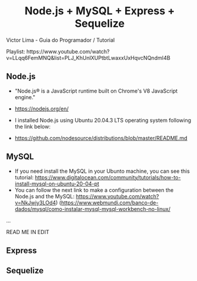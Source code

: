 <h1 align="center">
Node.js + MySQL + Express + Sequelize
</h1>

<p> Victor Lima - Guia do Programador / Tutorial </p>
<p> Playlist: https://www.youtube.com/watch?v=LLqq6FemMNQ&list=PLJ_KhUnlXUPtbtLwaxxUxHqvcNQndmI4B</p>

## Node.js
- "Node.js® is a JavaScript runtime built on Chrome's V8 JavaScript engine."
- https://nodejs.org/en/

- I installed Node.js using Ubuntu 20.04.3 LTS operating system following the link below:
- https://github.com/nodesource/distributions/blob/master/README.md

## MySQL

- If you need install the MySQL in your Ubunto machine, you can see this tutorial: https://www.digitalocean.com/community/tutorials/how-to-install-mysql-on-ubuntu-20-04-pt
- You can follow the next link to make a configuration between the Node.js and the MySQL: https://www.youtube.com/watch?v=NkJwjy3LOd4)
(https://www.webmundi.com/banco-de-dados/mysql/como-instalar-mysql-mysql-workbench-no-linux/

...

READ ME IN EDIT

## Express

## Sequelize
